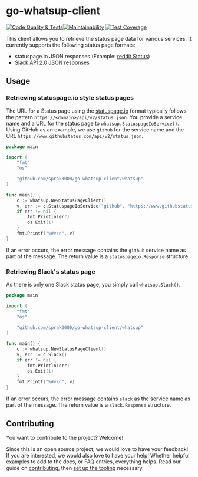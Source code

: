 # go-whatsup-client

[![Code Quality & Tests](https://github.com/sprak3000/go-whatsup-client/actions/workflows/quality-and-tests.yml/badge.svg)](https://github.com/sprak3000/go-whatsup-client/actions/workflows/quality-and-tests.yml)[![Maintainability](https://api.codeclimate.com/v1/badges/f378f20d8587cd169e69/maintainability)](https://codeclimate.com/github/sprak3000/go-whatsup-client/maintainability)
[![Test Coverage](https://api.codeclimate.com/v1/badges/f378f20d8587cd169e69/test_coverage)](https://codeclimate.com/github/sprak3000/go-whatsup-client/test_coverage)

This client allows you to retrieve the status page data for various services. It currently supports the following
status page formats:

- statuspage.io JSON responses (Example: [reddit Status](https://www.redditstatus.com/api/v2/status.json))
- [Slack API 2.0 JSON responses](https://api.slack.com/docs/slack-status#v2_0_0__current-status-api)

## Usage

### Retrieving statuspage.io style status pages

The URL for a Status page using the [statuspage.io](https://www.atlassian.com/software/statuspage) format typically
follows the pattern `https://<domain>/api/v2/status.json`. You provide a service name and a URL for the status page to
`whatsup.StatuspageIoService()`. Using GitHub as an example, we use `github` for the service name and the URL
`https://www.githubstatus.com/api/v2/status.json`.

```go
package main

import (
	"fmt"
	"os"

	"github.com/sprak3000/go-whatsup-client/whatsup"
)

func main() {
	c := whatsup.NewStatusPageClient()
	v, err := c.StatuspageIoService("github", "https://www.githubstatus.com/api/v2/status.json")
	if err != nil {
		fmt.Println(err)
		os.Exit(1)
	}
	fmt.Printf("%#v\n", v)
}
```

If an error occurs, the error message contains the `github` service name as part of the message. The return value is a
`statuspageio.Response` structure.

### Retrieving Slack's status page

As there is only one Slack status page, you simply call `whatsup.Slack()`.

```go
package main

import (
	"fmt"
	"os"

	"github.com/sprak3000/go-whatsup-client/whatsup"
)

func main() {
	c := whatsup.NewStatusPageClient()
	v, err := c.Slack()
	if err != nil {
		fmt.Println(err)
		os.Exit(1)
	}
	fmt.Printf("%#v\n", v)
}
```

If an error occurs, the error message contains `slack` as the service name as part of the message. The return value is a
`slack.Response` structure.

## Contributing

You want to contribute to the project? Welcome!

Since this is an open source project, we would love to have your feedback! If you are interested, we would also love to
have your help! Whether helpful examples to add to the docs, or FAQ entries, everything helps. Read our guide on
[contributing](docs/contributing.md), then [set up the tooling](docs/development.md) necessary.
